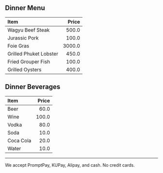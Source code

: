 ## Dinner Menu

| Item                                   | Price |
|:---------------------------------------|------:|
| Wagyu Beef Steak                       |  500.0|
| Jurassic Pork                          |  100.0|
| Foie Gras                              | 3000.0|
| Grilled Phuket Lobster                 |  450.0|
| Fried Grouper Fish                     |  100.0|
| Grilled Oysters                        |  400.0|

## Dinner Beverages

| Item                                   | Price |
|:---------------------------------------|------:|
| Beer                                   |  60.0 |
| Wine                                   |  100.0|
| Vodka                                  |  80.0 |
| Soda                                   |  10.0 |
| Coca Cola                              |  20.0 |
| Water                                  |  10.0 |

---

We accept PromptPay, KUPay, Alipay, and cash. No credit cards.
